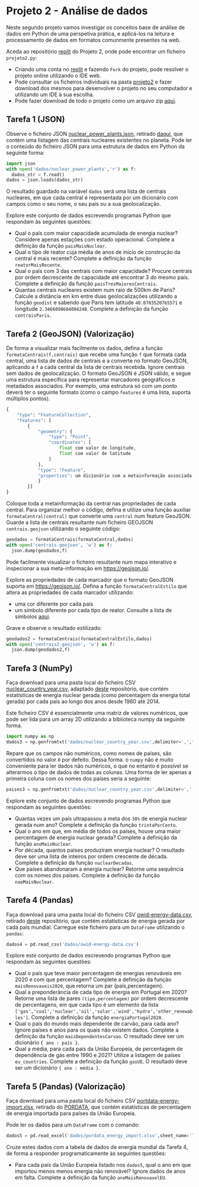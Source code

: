 # Projeto 2 - Análise de dados

Neste segundo projeto vamos investigar os conceitos base de análise de dados em Python de uma perspetiva prática, e aplicá-los na leitura e processamento de dados em formatos comunmente presentes na web.

Aceda ao repositório [replit](https://replit.com/@up652136/Prog2-Proj2) do Projeto 2, onde pode encontrar um ficheiro `projeto2.py`:

- Criando uma conta no [replit](https://replit.com/) e fazendo `Fork` do projeto, pode resolver o projeto online utilizando o IDE web. 
- Pode consultar os ficheiros individuais na pasta [projeto2](../scripts/projeto2) e fazer download dos mesmos para desenvolver o projeto no seu computador e utilizando um IDE à sua escolha.
- Pode fazer download de todo o projeto como um arquivo zip [aqui](../scripts/projeto2.zip).

## Tarefa 1 (JSON)

Observe o ficheiro JSON [nuclear_power_plants.json](../scripts/projeto2/dados/nuclear_power_plants.json), retirado [daqui](https://github.com/cristianst85/GeoNuclearData/blob/master/data/json/denormalized/nuclear_power_plants.json), que contém uma listagem das centrais nucleares existentes no planeta.
Pode ler o conteúdo do ficheiro JSON para uma estrutura de dados em Python da seguinte forma:
```python
import json
with open('dados/nuclear_power_plants','r') as f:
  dados_str = f.read()
dados = json.loads(dados_str)
```
O resultado guardado na variável `dados` será uma lista de centrais nucleares, em que cada central é representada por um dicionário com campos como o seu nome, o seu país ou a sua geolocalização.

Explore este conjunto de dados escrevendo programas Python que respondam às seguintes questões:

* Qual o país com maior capacidade acumulada de energia nuclear? Considere apenas estações com estado operacional. Complete a definição da função `paisMaisNuclear`.
* Qual o tipo de reator cuja média de anos de início de construção da central é mais recente? Complete a definição da função `reatorMaisRecente`.
* Qual o país com 3 das centrais com maior capacidade? Procure centrais por ordem decrescente de capacidade até encontrar 3 do mesmo país. Complete a definição da função `paisTresMaioresCentrais`.
* Quantas centrais nucleares existem num raio de 500km de Paris? Calcule a distância em km entre duas geolocalizações utilizando a função `geodist` e sabendo que Paris tem latitude `48.8703520765571` e longitude `2.3466898684084248`. Complete a definição da função `centraisParis`. 

## Tarefa 2 (GeoJSON) (Valorização)

De forma a visualizar mais facilmente os dados, defina a função `formataCentrais(f,centrais)` que recebe uma função `f` que formata cada central, uma lista de dados de centrais e a converte no formato GeoJSON, aplicando a `f` a cada central da lista de centrais recebida. Ignore centrais sem dados de geolocalização.
O formato GeoJSON é JSON válido, e segue uma estrutura específica para representar marcadores geográficos e metadados associados. 
Por exemplo, uma estrutura só com um ponto deverá ter o seguinte formato (como o campo `features` é uma lista, suporta múltiplos pontos).
```python
{
    "type": "FeatureCollection", 
    "features": [
        {
            "geometry": {
                "type": "Point", 
                "coordinates": [
                    float com valor de longitude, 
                    float com valor de latitude
                ]
            }, 
            "type": "Feature", 
            "properties": um dicionário com a metainformação associada ao ponto geográfico
            }
        }]
}
```
Coloque toda a metainformação da central nas propriedades de cada central.
Para organizar melhor o código, defina e utilize uma função auxiliar `formataCentral(central)` que converte uma `central` num feature GeoJSON.
Guarde a lista de centrais resultante num ficheiro GEOJSON `centrais.geojson` utilizando o seguinte código:
```python
geodados = formataCentrais(formataCentral,dados)
with open('centrais.geojson', 'w') as f:
  json.dump(geodados,f)
```
Pode facilmente visualizar o ficheiro resultante num mapa interativo e inspecionar a sua meta-informação em <https://geojson.io/>.

Explore as propriedades de cada marcador que o formato GeoJSON suporta em <https://geojson.io/>.
Defina a função `formataCentralEstilo` que altera as propriedades de cada marcador utilizando:

* uma cor diferente por cada país
* um símbolo diferente por cada tipo de reator. Consulte a lista de símbolos [aqui](https://map.michelstuyts.be/icons/).

Grave e observe o resultado estilizado:
```python
geodados2 = formataCentrais(formataCentralEstilo,dados)
with open('centrais2.geojson', 'w') as f:
  json.dump(geodados2,f)
```

## Tarefa 3 (NumPy)

Faça download para uma pasta local do ficheiro CSV [nuclear_country_year.csv](../scripts/projeto2/dados/nuclear_country_year.csv), adaptado [deste](https://github.com/owid/energy-data) repositório, que contém estatísticas de energia nuclear gerada (como percentagem da energia total gerada) por cada país ao longo dos anos desde 1960 até 2014.

Este ficheiro CSV é essencialmente uma matriz de valores numéricos, que pode ser lida para um array 2D utilizando a biblioteca numpy da seguinte forma.
```python
import numpy as np
dados3 = np.genfromtxt('dados/nuclear_country_year.csv',delimiter=',',filling_values=0)
```
Repare que os campos não numéricos, como nomes de países, são convertidos no valor `0` por defeito.
Dessa forma. o `numpy` não é muito conveniente para ler dados não numéricos, o que no entanto é possível se alterarmos o tipo de dados de todas as colunas. Uma forma de ler apenas a primeira coluna com os nomes dos países seria a seguinte:
```python
paises3 = np.genfromtxt('dados/nuclear_country_year.csv',delimiter=',',dtype=object,usecols=[0])
```

Explore este conjunto de dados escrevendo programas Python que respondam às seguintes questões:

* Quantas vezes um país ultrapassou a meta dos `30%` de energia nuclear gerada num ano? Complete a definição da função `trintaPorCento`.
* Qual o ano em que, em média de todos os países, houve uma maior percentagem de energia nuclear gerada? Complete a definição da função `anoMaisNuclear`.
* Por década, quantos países produziram energia nuclear? O resultado deve ser uma lista de inteiros por ordem crescente de década. Complete a definição da função `nuclearDecadas`.
* Que países abandonaram a energia nuclear? Retorne uma sequência com os nomes dos países. Complete a definição da função `naoMaisNuclear`.

## Tarefa 4 (Pandas)

Faça download para uma pasta local do ficheiro CSV [owid-energy-data.csv](../scripts/projeto2/dados/owid-energy-data.csv), retirado [deste](https://github.com/owid/energy-data) repositório, que contém estatísticas de energia gerada por cada país mundial.
Carregue este ficheiro para um `DataFrame` utilizando o `pandas`:
```python
dados4 = pd.read_csv('dados/owid-energy-data.csv')
```

Explore este conjunto de dados escrevendo programas Python que respondam às seguintes questões:

* Qual o país que teve maior percentagem de energias renováveis em 2020 e com que percentagem? Complete a definição da função `maisRenovaveis2020`, que retorna um par (país,percentagem).
* Qual a preponderância de cada tipo de energia em Portugal em 2020? Retorne uma lista de pares `(tipo,percentagem)` por ordem decrescente de percentagens, em que cada tipo é um elemento da lista `['gas','coal','nuclear','oil','solar','wind','hydro','other_renewables']`. Complete a definição da função `energiaPortugal2020`.
* Qual o país do mundo mais dependente de carvão, para cada ano? Ignore países e anos para os quais não existem dados. Complete a definição da função `maisDependentesCarvao`. O resultado deve ser um dicionário `{ ano : país }`.
* Qual a média, para cada país da União Europeia, de percentagem de dependência de gás entre 1990 e 2021? Utilize a listagem de países `eu_countries`. Complete a definição da função `gasUE`. O resultado deve ser um dicionário `{ ano : média }`.

## Tarefa 5 (Pandas) (Valorização)

Faça download para uma pasta local do ficheiro CSV [portdata-energy-import.xlsx](../scripts/projeto2/dados/pordata-energy-import.xlsx), retirado do [PORDATA](https://www.pordata.pt/en/Europe/Energy+import+dependency-3601), que contém estatísticas de percentagem de energia importada para países da União Europeia.

Pode ler os dados para um `DataFrame` com o comando:
```python
dados5 = pd.read_excel('dados/pordata_energy_import.xlsx',sheet_name='Table')
```

Cruze estes dados com a tabela de dados de energia mundial da Tarefa 4, de forma a responder programaticamente às seguintes questões:

* Para cada país da União Europeia listado nos `dados5`, qual o ano em que importou menos menos energia não renovável? Ignore dados de anos em falta. Complete a definição da função `anoMaisRenovavelEU`.



